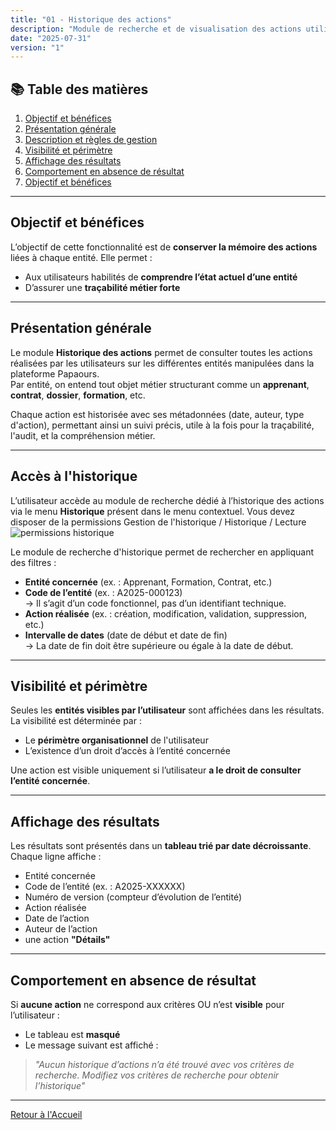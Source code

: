 ```yaml
---
title: "01 - Historique des actions"
description: "Module de recherche et de visualisation des actions utilisateurs par entité"
date: "2025-07-31"
version: "1"
---
```

## 📚 Table des matières
1. [Objectif et bénéfices](#objectif-et-bénéfices)
2. [Présentation générale](#présentation-générale)  
3. [Description et règles de gestion](#description-et-règles-de-gestion)  
4. [Visibilité et périmètre](#visibilité-et-périmètre)  
5. [Affichage des résultats](#affichage-des-résultats)  
6. [Comportement en absence de résultat](#comportement-en-absence-de-résultat)  
7. [Objectif et bénéfices](#objectif-et-bénéfices)

---

## Objectif et bénéfices
L’objectif de cette fonctionnalité est de **conserver la mémoire des actions** liées à chaque entité. Elle permet :
- Aux utilisateurs habilités de **comprendre l’état actuel d’une entité**
- D’assurer une **traçabilité métier forte**

---
## Présentation générale
Le module **Historique des actions** permet de consulter toutes les actions réalisées par les utilisateurs sur les différentes entités manipulées dans la plateforme Papaours.  
Par entité, on entend tout objet métier structurant comme un **apprenant**, **contrat**, **dossier**, **formation**, etc.

Chaque action est historisée avec ses métadonnées (date, auteur, type d'action), permettant ainsi un suivi précis, utile à la fois pour la traçabilité, l'audit, et la compréhension métier.

---

## Accès à l'historique
L’utilisateur accède au module de recherche dédié à l’historique des actions via le menu **Historique** présent dans le menu contextuel.
Vous devez disposer de la permissions Gestion de l'historique / Historique / Lecture
![permissions historique](https://papaours-documentation.s3.fr-par.scw.cloud/tutoriels/historique/permissions-historique.png)


Le module de recherche d'historique permet de rechercher en appliquant des filtres : 
- **Entité concernée** (ex. : Apprenant, Formation, Contrat, etc.)
- **Code de l’entité** (ex. : A2025-000123)  
  → Il s’agit d’un code fonctionnel, pas d’un identifiant technique.
- **Action réalisée** (ex. : création, modification, validation, suppression, etc.)
- **Intervalle de dates** (date de début et date de fin)  
  → La date de fin doit être supérieure ou égale à la date de début.
---

## Visibilité et périmètre
Seules les **entités visibles par l’utilisateur** sont affichées dans les résultats.  
La visibilité est déterminée par :
- Le **périmètre organisationnel** de l'utilisateur
- L’existence d’un droit d’accès à l’entité concernée

Une action est visible uniquement si l’utilisateur **a le droit de consulter l’entité concernée**.

---

## Affichage des résultats
Les résultats sont présentés dans un **tableau trié par date décroissante**. Chaque ligne affiche :
- Entité concernée
- Code de l’entité (ex. : A2025-XXXXXX)
- Numéro de version (compteur d’évolution de l’entité)
- Action réalisée
- Date de l’action
- Auteur de l’action
- une action **"Détails"**

---

## Comportement en absence de résultat
Si **aucune action** ne correspond aux critères OU n’est **visible** pour l’utilisateur :
- Le tableau est **masqué**
- Le message suivant est affiché :

> _"Aucun historique d’actions n’a été trouvé avec vos critères de recherche. Modifiez vos critères de recherche pour obtenir l’historique"_

---

[Retour à l'Accueil](../accueil)
